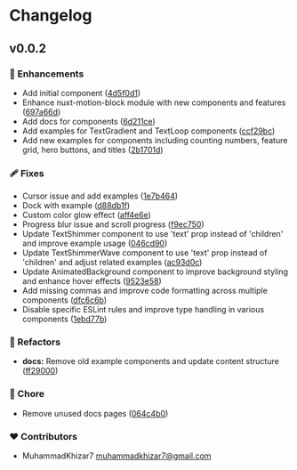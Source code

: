 # Changelog


## v0.0.2


### 🚀 Enhancements

- Add initial component ([4d5f0d1](https://github.com/your-org/nuxt-motion-block/commit/4d5f0d1))
- Enhance nuxt-motion-block module with new components and features ([697a66d](https://github.com/your-org/nuxt-motion-block/commit/697a66d))
- Add docs for components ([6d211ce](https://github.com/your-org/nuxt-motion-block/commit/6d211ce))
- Add examples for TextGradient and TextLoop components ([ccf29bc](https://github.com/your-org/nuxt-motion-block/commit/ccf29bc))
- Add new examples for components including counting numbers, feature grid, hero buttons, and titles ([2b1701d](https://github.com/your-org/nuxt-motion-block/commit/2b1701d))

### 🩹 Fixes

- Cursor issue and add examples ([1e7b464](https://github.com/your-org/nuxt-motion-block/commit/1e7b464))
- Dock with example ([d88db1f](https://github.com/your-org/nuxt-motion-block/commit/d88db1f))
- Custom color glow effect ([aff4e6e](https://github.com/your-org/nuxt-motion-block/commit/aff4e6e))
- Progress blur issue and scroll progress ([f9ec750](https://github.com/your-org/nuxt-motion-block/commit/f9ec750))
- Update TextShimmer component to use 'text' prop instead of 'children' and improve example usage ([046cd90](https://github.com/your-org/nuxt-motion-block/commit/046cd90))
- Update TextShimmerWave component to use 'text' prop instead of 'children' and adjust related examples ([ac93d0c](https://github.com/your-org/nuxt-motion-block/commit/ac93d0c))
- Update AnimatedBackground component to improve background styling and enhance hover effects ([9523e58](https://github.com/your-org/nuxt-motion-block/commit/9523e58))
- Add missing commas and improve code formatting across multiple components ([dfc6c6b](https://github.com/your-org/nuxt-motion-block/commit/dfc6c6b))
- Disable specific ESLint rules and improve type handling in various components ([1ebd77b](https://github.com/your-org/nuxt-motion-block/commit/1ebd77b))

### 💅 Refactors

- **docs:** Remove old example components and update content structure ([ff29000](https://github.com/your-org/nuxt-motion-block/commit/ff29000))

### 🏡 Chore

- Remove unused docs pages ([064c4b0](https://github.com/your-org/nuxt-motion-block/commit/064c4b0))

### ❤️ Contributors

- MuhammadKhizar7 <muhammadkhizar7@gmail.com>

